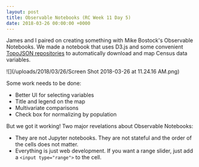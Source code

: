 ```yaml
---
layout: post
title: Observable Notebooks (RC Week 11 Day 5)
date: 2018-03-26 00:00:00 +0000
---
```

James and I paired on creating something with Mike Bostock's Observable Notebooks. We made a notebook that uses D3.js and some convenient [TopoJSON repositories](https://github.com/topojson/us-atlas) to automatically download and map Census data variables.

![](/uploads/2018/03/26/Screen Shot 2018-03-26 at 11.24.16 AM.png)

Some work needs to be done:

* Better UI for selecting variables
* Title and legend on the map
* Multivariate comparisons
* Check box for normalizing by population

But we got it working! Two major revelations about Observable Notebooks:

* They are not Jupyter notebooks. They are not stateful and the order of the cells does not matter.
* Everything is just web development. If you want a range slider, just add a `<input type="range">` to the cell.